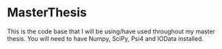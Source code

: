 # MasterThesis
This is the code base that I will be using/have used throughout my master thesis.
You will need to have Numpy, SciPy, Psi4 and IOData installed.

